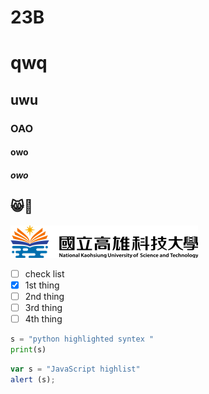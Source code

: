 # 23B
# qwq
## uwu
### OAO
#### owo
##### owo
😸🔄
----
![NKUST](logo.png "高科大")

- [ ] check list
- [X] 1st thing
- [ ] 2nd thing
- [ ] 3rd thing
- [ ] 4th thing

```python
s = "python highlighted syntex "
print(s)
```

```js
var s = "JavaScript highlist"
alert (s);
```

